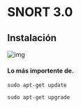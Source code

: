# SNORT 3.0
## Instalación



![img](https://manuelfrancoblog.files.wordpress.com/2017/10/snorttm.png?w=640)


















#### Lo más importente de.
```
sudo apt-get update
```
```
sudo apt-get upgrade
```

